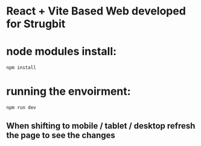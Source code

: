 # React + Vite Based Web developed for Strugbit

# node modules install:
```
npm install
```

# running the envoirment:
```
npm run dev
```

<h2>
  <bold>
    When shifting to mobile / tablet / desktop refresh the page to see the changes
  </bold>
</h2>
